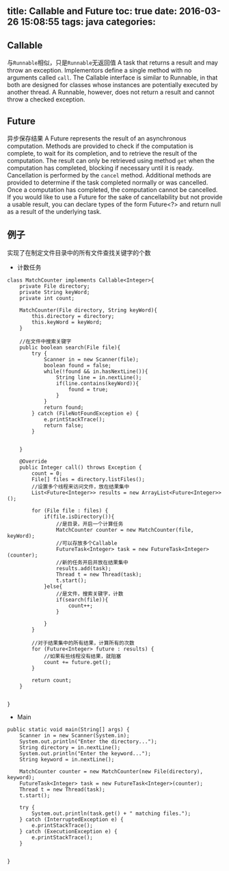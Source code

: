 title: Callable and Future
toc: true
date: 2016-03-26 15:08:55
tags: java
categories:
---

## Callable 
与`Runnable`相似，只是`Runnable`无返回值
A task that returns a result and may throw an exception. Implementors define a single method with no arguments called `call`.
The Callable interface is similar to Runnable, in that both are designed for classes whose instances are potentially executed by another thread. A Runnable, however, does not return a result and cannot throw a checked exception.

## Future
异步保存结果
A Future represents the result of an asynchronous computation. 
Methods are provided to check if the computation is complete, to wait for its completion, and to retrieve the result of the computation. 
The result can only be retrieved using method `get` when the computation has completed, blocking if necessary until it is ready. 
Cancellation is performed by the `cancel` method. 
Additional methods are provided to determine if the task completed normally or was cancelled. 
Once a computation has completed, the computation cannot be cancelled. If you would like to use a Future for the sake of cancellability but not provide a usable result, you can declare types of the form Future<?> and return null as a result of the underlying task.

## 例子
实现了在制定文件目录中的所有文件查找关键字的个数

- 计数任务

```
class MatchCounter implements Callable<Integer>{
	private File directory;
	private String keyWord;
	private int count;
	
	MatchCounter(File directory, String keyWord){
		this.directory = directory;
		this.keyWord = keyWord;
	}
	
	//在文件中搜索关键字
	public boolean search(File file){
		try {
			Scanner in = new Scanner(file);
			boolean found = false;
			while(!found && in.hasNextLine()){
				String line = in.nextLine();
				if(line.contains(keyWord)){
					found = true;
				}
			}
			return found;
		} catch (FileNotFoundException e) {
			e.printStackTrace();
			return false;
		}
		
		
	}

	@Override
	public Integer call() throws Exception {
		count = 0;
		File[] files = directory.listFiles();
		//设置多个线程来访问文件，放在结果集中
		List<Future<Integer>> results = new ArrayList<Future<Integer>>();
		
		for (File file : files) {
			if(file.isDirectory()){
				//是目录，开启一个计算任务
				MatchCounter counter = new MatchCounter(file, keyWord);
				//可以存放多个Callable
				FutureTask<Integer> task = new FutureTask<Integer>(counter);
				//新的任务开启并放在结果集中
				results.add(task);
				Thread t = new Thread(task);
				t.start();
			}else{
				//是文件，搜索关键字，计数
				if(search(file)){
					count++;
				}
				
			}
		}
		
		//对于结果集中的所有结果，计算所有的次数
		for (Future<Integer> future : results) {
			//如果有些线程没有结果，就阻塞
			count += future.get();
		}
		
		return count;
	}
	
	
} 
```

- Main

```
public static void main(String[] args) {
	Scanner in = new Scanner(System.in);
	System.out.println("Enter the directory...");
	String directory = in.nextLine();
	System.out.println("Enter the keyword...");
	String keyword = in.nextLine();
	
	MatchCounter counter = new MatchCounter(new File(directory), keyword);
	FutureTask<Integer> task = new FutureTask<Integer>(counter);
	Thread t = new Thread(task);
	t.start();
	
	try {
		System.out.println(task.get() + " matching files.");
	} catch (InterruptedException e) {
		e.printStackTrace();
	} catch (ExecutionException e) {
		e.printStackTrace();
	}
	
	
}
```
